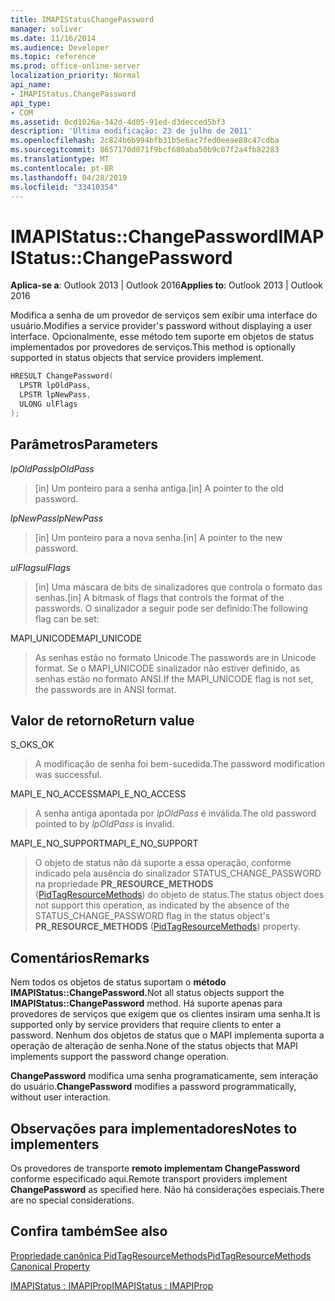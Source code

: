 ```yaml
---
title: IMAPIStatusChangePassword
manager: soliver
ms.date: 11/16/2014
ms.audience: Developer
ms.topic: reference
ms.prod: office-online-server
localization_priority: Normal
api_name:
- IMAPIStatus.ChangePassword
api_type:
- COM
ms.assetid: 0cd1026a-342d-4d05-91ed-d3decced5bf3
description: 'Última modificação: 23 de julho de 2011'
ms.openlocfilehash: 2c824b6b994bfb31b5e6ac7fed0eeae88c47cdba
ms.sourcegitcommit: 8657170d071f9bcf680aba50b9c07f2a4fb82283
ms.translationtype: MT
ms.contentlocale: pt-BR
ms.lasthandoff: 04/28/2019
ms.locfileid: "33410354"
---
```

# <a name="imapistatuschangepassword"></a><span data-ttu-id="70f48-103">IMAPIStatus::ChangePassword</span><span class="sxs-lookup"><span data-stu-id="70f48-103">IMAPIStatus::ChangePassword</span></span>

  
  
<span data-ttu-id="70f48-104">**Aplica-se a**: Outlook 2013 | Outlook 2016</span><span class="sxs-lookup"><span data-stu-id="70f48-104">**Applies to**: Outlook 2013 | Outlook 2016</span></span> 
  
<span data-ttu-id="70f48-105">Modifica a senha de um provedor de serviços sem exibir uma interface do usuário.</span><span class="sxs-lookup"><span data-stu-id="70f48-105">Modifies a service provider's password without displaying a user interface.</span></span> <span data-ttu-id="70f48-106">Opcionalmente, esse método tem suporte em objetos de status implementados por provedores de serviços.</span><span class="sxs-lookup"><span data-stu-id="70f48-106">This method is optionally supported in status objects that service providers implement.</span></span>
  
```cpp
HRESULT ChangePassword(
  LPSTR lpOldPass,
  LPSTR lpNewPass,
  ULONG ulFlags
);
```

## <a name="parameters"></a><span data-ttu-id="70f48-107">Parâmetros</span><span class="sxs-lookup"><span data-stu-id="70f48-107">Parameters</span></span>

 <span data-ttu-id="70f48-108">_lpOldPass_</span><span class="sxs-lookup"><span data-stu-id="70f48-108">_lpOldPass_</span></span>
  
> <span data-ttu-id="70f48-109">[in] Um ponteiro para a senha antiga.</span><span class="sxs-lookup"><span data-stu-id="70f48-109">[in] A pointer to the old password.</span></span>
    
 <span data-ttu-id="70f48-110">_lpNewPass_</span><span class="sxs-lookup"><span data-stu-id="70f48-110">_lpNewPass_</span></span>
  
> <span data-ttu-id="70f48-111">[in] Um ponteiro para a nova senha.</span><span class="sxs-lookup"><span data-stu-id="70f48-111">[in] A pointer to the new password.</span></span>
    
 <span data-ttu-id="70f48-112">_ulFlags_</span><span class="sxs-lookup"><span data-stu-id="70f48-112">_ulFlags_</span></span>
  
> <span data-ttu-id="70f48-113">[in] Uma máscara de bits de sinalizadores que controla o formato das senhas.</span><span class="sxs-lookup"><span data-stu-id="70f48-113">[in] A bitmask of flags that controls the format of the passwords.</span></span> <span data-ttu-id="70f48-114">O sinalizador a seguir pode ser definido:</span><span class="sxs-lookup"><span data-stu-id="70f48-114">The following flag can be set:</span></span>
    
<span data-ttu-id="70f48-115">MAPI_UNICODE</span><span class="sxs-lookup"><span data-stu-id="70f48-115">MAPI_UNICODE</span></span> 
  
> <span data-ttu-id="70f48-116">As senhas estão no formato Unicode.</span><span class="sxs-lookup"><span data-stu-id="70f48-116">The passwords are in Unicode format.</span></span> <span data-ttu-id="70f48-117">Se o MAPI_UNICODE sinalizador não estiver definido, as senhas estão no formato ANSI.</span><span class="sxs-lookup"><span data-stu-id="70f48-117">If the MAPI_UNICODE flag is not set, the passwords are in ANSI format.</span></span>
    
## <a name="return-value"></a><span data-ttu-id="70f48-118">Valor de retorno</span><span class="sxs-lookup"><span data-stu-id="70f48-118">Return value</span></span>

<span data-ttu-id="70f48-119">S_OK</span><span class="sxs-lookup"><span data-stu-id="70f48-119">S_OK</span></span> 
  
> <span data-ttu-id="70f48-120">A modificação de senha foi bem-sucedida.</span><span class="sxs-lookup"><span data-stu-id="70f48-120">The password modification was successful.</span></span>
    
<span data-ttu-id="70f48-121">MAPI_E_NO_ACCESS</span><span class="sxs-lookup"><span data-stu-id="70f48-121">MAPI_E_NO_ACCESS</span></span> 
  
> <span data-ttu-id="70f48-122">A senha antiga apontada por  _lpOldPass_ é inválida.</span><span class="sxs-lookup"><span data-stu-id="70f48-122">The old password pointed to by  _lpOldPass_ is invalid.</span></span> 
    
<span data-ttu-id="70f48-123">MAPI_E_NO_SUPPORT</span><span class="sxs-lookup"><span data-stu-id="70f48-123">MAPI_E_NO_SUPPORT</span></span> 
  
> <span data-ttu-id="70f48-124">O objeto de status não dá suporte a essa operação, conforme indicado pela ausência do sinalizador STATUS_CHANGE_PASSWORD na propriedade **PR_RESOURCE_METHODS** ([PidTagResourceMethods](pidtagresourcemethods-canonical-property.md)) do objeto de status.</span><span class="sxs-lookup"><span data-stu-id="70f48-124">The status object does not support this operation, as indicated by the absence of the STATUS_CHANGE_PASSWORD flag in the status object's **PR_RESOURCE_METHODS** ([PidTagResourceMethods](pidtagresourcemethods-canonical-property.md)) property.</span></span>
    
## <a name="remarks"></a><span data-ttu-id="70f48-125">Comentários</span><span class="sxs-lookup"><span data-stu-id="70f48-125">Remarks</span></span>

<span data-ttu-id="70f48-126">Nem todos os objetos de status suportam o **método IMAPIStatus::ChangePassword.**</span><span class="sxs-lookup"><span data-stu-id="70f48-126">Not all status objects support the **IMAPIStatus::ChangePassword** method.</span></span> <span data-ttu-id="70f48-127">Há suporte apenas para provedores de serviços que exigem que os clientes insiram uma senha.</span><span class="sxs-lookup"><span data-stu-id="70f48-127">It is supported only by service providers that require clients to enter a password.</span></span> <span data-ttu-id="70f48-128">Nenhum dos objetos de status que o MAPI implementa suporta a operação de alteração de senha.</span><span class="sxs-lookup"><span data-stu-id="70f48-128">None of the status objects that MAPI implements support the password change operation.</span></span> 
  
 <span data-ttu-id="70f48-129">**ChangePassword** modifica uma senha programaticamente, sem interação do usuário.</span><span class="sxs-lookup"><span data-stu-id="70f48-129">**ChangePassword** modifies a password programmatically, without user interaction.</span></span> 
  
## <a name="notes-to-implementers"></a><span data-ttu-id="70f48-130">Observações para implementadores</span><span class="sxs-lookup"><span data-stu-id="70f48-130">Notes to implementers</span></span>

<span data-ttu-id="70f48-131">Os provedores de transporte **remoto implementam ChangePassword** conforme especificado aqui.</span><span class="sxs-lookup"><span data-stu-id="70f48-131">Remote transport providers implement **ChangePassword** as specified here.</span></span> <span data-ttu-id="70f48-132">Não há considerações especiais.</span><span class="sxs-lookup"><span data-stu-id="70f48-132">There are no special considerations.</span></span> 
  
## <a name="see-also"></a><span data-ttu-id="70f48-133">Confira também</span><span class="sxs-lookup"><span data-stu-id="70f48-133">See also</span></span>



[<span data-ttu-id="70f48-134">Propriedade canônica PidTagResourceMethods</span><span class="sxs-lookup"><span data-stu-id="70f48-134">PidTagResourceMethods Canonical Property</span></span>](pidtagresourcemethods-canonical-property.md)
  
[<span data-ttu-id="70f48-135">IMAPIStatus : IMAPIProp</span><span class="sxs-lookup"><span data-stu-id="70f48-135">IMAPIStatus : IMAPIProp</span></span>](imapistatusimapiprop.md)

